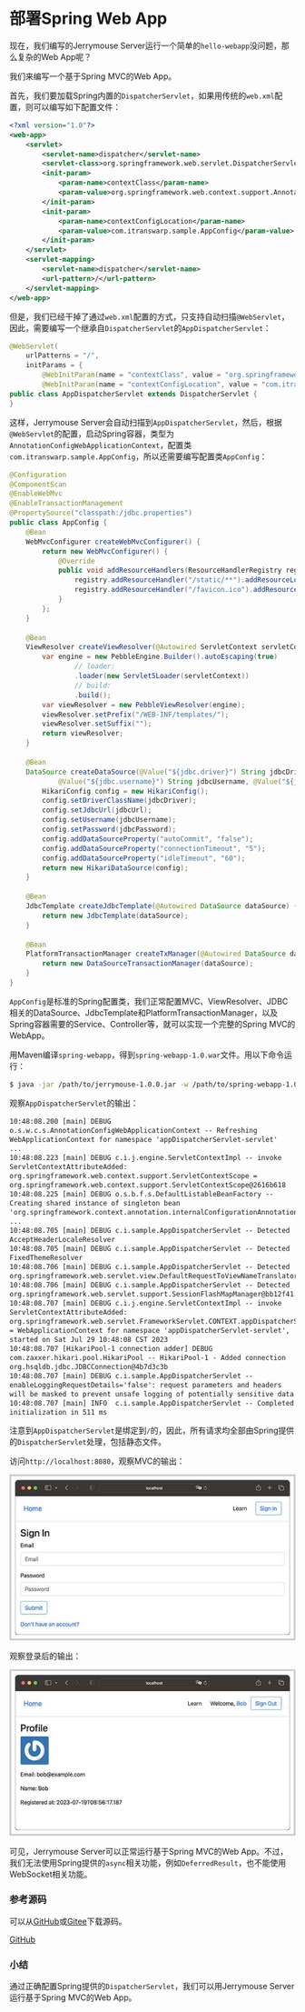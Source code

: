 # 部署Spring Web App

现在，我们编写的Jerrymouse Server运行一个简单的`hello-webapp`没问题，那么复杂的Web App呢？

我们来编写一个基于Spring MVC的Web App。

首先，我们要加载Spring内置的`DispatcherServlet`，如果用传统的`web.xml`配置，则可以编写如下配置文件：

```xml
<?xml version="1.0"?>
<web-app>
    <servlet>
        <servlet-name>dispatcher</servlet-name>
        <servlet-class>org.springframework.web.servlet.DispatcherServlet</servlet-class>
        <init-param>
            <param-name>contextClass</param-name>
            <param-value>org.springframework.web.context.support.AnnotationConfigWebApplicationContext</param-value>
        </init-param>
        <init-param>
            <param-name>contextConfigLocation</param-name>
            <param-value>com.itranswarp.sample.AppConfig</param-value>
        </init-param>
    </servlet>
    <servlet-mapping>
        <servlet-name>dispatcher</servlet-name>
        <url-pattern>/</url-pattern>
    </servlet-mapping>
</web-app>
```

但是，我们已经干掉了通过`web.xml`配置的方式，只支持自动扫描`@WebServlet`，因此，需要编写一个继承自`DispatcherServlet`的`AppDispatcherServlet`：

```java
@WebServlet(
    urlPatterns = "/",
    initParams = {
        @WebInitParam(name = "contextClass", value = "org.springframework.web.context.support.AnnotationConfigWebApplicationContext"),
        @WebInitParam(name = "contextConfigLocation", value = "com.itranswarp.sample.AppConfig") })
public class AppDispatcherServlet extends DispatcherServlet {
}
```

这样，Jerrymouse Server会自动扫描到`AppDispatcherServlet`，然后，根据`@WebServlet`的配置，启动Spring容器，类型为`AnnotationConfigWebApplicationContext`，配置类`com.itranswarp.sample.AppConfig`，所以还需要编写配置类`AppConfig`：

```java
@Configuration
@ComponentScan
@EnableWebMvc
@EnableTransactionManagement
@PropertySource("classpath:/jdbc.properties")
public class AppConfig {
    @Bean
    WebMvcConfigurer createWebMvcConfigurer() {
        return new WebMvcConfigurer() {
            @Override
            public void addResourceHandlers(ResourceHandlerRegistry registry) {
                registry.addResourceHandler("/static/**").addResourceLocations("/static/");
                registry.addResourceHandler("/favicon.ico").addResourceLocations("/");
            }
        };
    }

    @Bean
    ViewResolver createViewResolver(@Autowired ServletContext servletContext) {
        var engine = new PebbleEngine.Builder().autoEscaping(true)
                // loader:
                .loader(new Servlet5Loader(servletContext))
                // build:
                .build();
        var viewResolver = new PebbleViewResolver(engine);
        viewResolver.setPrefix("/WEB-INF/templates/");
        viewResolver.setSuffix("");
        return viewResolver;
    }

    @Bean
    DataSource createDataSource(@Value("${jdbc.driver}") String jdbcDriver, @Value("${jdbc.url}") String jdbcUrl,
            @Value("${jdbc.username}") String jdbcUsername, @Value("${jdbc.password}") String jdbcPassword) {
        HikariConfig config = new HikariConfig();
        config.setDriverClassName(jdbcDriver);
        config.setJdbcUrl(jdbcUrl);
        config.setUsername(jdbcUsername);
        config.setPassword(jdbcPassword);
        config.addDataSourceProperty("autoCommit", "false");
        config.addDataSourceProperty("connectionTimeout", "5");
        config.addDataSourceProperty("idleTimeout", "60");
        return new HikariDataSource(config);
    }

    @Bean
    JdbcTemplate createJdbcTemplate(@Autowired DataSource dataSource) {
        return new JdbcTemplate(dataSource);
    }

    @Bean
    PlatformTransactionManager createTxManager(@Autowired DataSource dataSource) {
        return new DataSourceTransactionManager(dataSource);
    }
}
```

`AppConfig`是标准的Spring配置类，我们正常配置MVC、ViewResolver、JDBC相关的DataSource、JdbcTemplate和PlatformTransactionManager，以及Spring容器需要的Service、Controller等，就可以实现一个完整的Spring MVC的WebApp。

用Maven编译`spring-webapp`，得到`spring-webapp-1.0.war`文件。用以下命令运行：

```bash
$ java -jar /path/to/jerrymouse-1.0.0.jar -w /path/to/spring-webapp-1.0.war
```

观察`AppDispatcherServlet`的输出：

```plain
10:48:08.200 [main] DEBUG o.s.w.c.s.AnnotationConfigWebApplicationContext -- Refreshing WebApplicationContext for namespace 'appDispatcherServlet-servlet'
...
10:48:08.223 [main] DEBUG c.i.j.engine.ServletContextImpl -- invoke ServletContextAttributeAdded: org.springframework.web.context.support.ServletContextScope = org.springframework.web.context.support.ServletContextScope@2616b618
10:48:08.225 [main] DEBUG o.s.b.f.s.DefaultListableBeanFactory -- Creating shared instance of singleton bean 'org.springframework.context.annotation.internalConfigurationAnnotationProcessor'
...
10:48:08.705 [main] DEBUG c.i.sample.AppDispatcherServlet -- Detected AcceptHeaderLocaleResolver
10:48:08.705 [main] DEBUG c.i.sample.AppDispatcherServlet -- Detected FixedThemeResolver
10:48:08.706 [main] DEBUG c.i.sample.AppDispatcherServlet -- Detected org.springframework.web.servlet.view.DefaultRequestToViewNameTranslator@559fd5ec
10:48:08.706 [main] DEBUG c.i.sample.AppDispatcherServlet -- Detected org.springframework.web.servlet.support.SessionFlashMapManager@bb12f41
10:48:08.707 [main] DEBUG c.i.j.engine.ServletContextImpl -- invoke ServletContextAttributeAdded: org.springframework.web.servlet.FrameworkServlet.CONTEXT.appDispatcherServlet = WebApplicationContext for namespace 'appDispatcherServlet-servlet', started on Sat Jul 29 10:48:08 CST 2023
10:48:08.707 [HikariPool-1 connection adder] DEBUG com.zaxxer.hikari.pool.HikariPool -- HikariPool-1 - Added connection org.hsqldb.jdbc.JDBCConnection@4b7d3c3b
10:48:08.707 [main] DEBUG c.i.sample.AppDispatcherServlet -- enableLoggingRequestDetails='false': request parameters and headers will be masked to prevent unsafe logging of potentially sensitive data
10:48:08.707 [main] INFO  c.i.sample.AppDispatcherServlet -- Completed initialization in 511 ms
```

注意到`AppDispatcherServlet`是绑定到`/`的，因此，所有请求均全部由Spring提供的`DispatcherServlet`处理，包括静态文件。

访问`http://localhost:8080`，观察MVC的输出：

![spring-signin-page](spring-signin-page.jpg)

观察登录后的输出：

![spring-profile-page](spring-profile-page.jpg)

可见，Jerrymouse Server可以正常运行基于Spring MVC的Web App。不过，我们无法使用Spring提供的`async`相关功能，例如`DeferredResult`，也不能使用WebSocket相关功能。

### 参考源码

可以从[GitHub](https://github.com/michaelliao/jerrymouse/tree/master/step-by-step/spring-webapp)或[Gitee](https://gitee.com/liaoxuefeng/jerrymouse/tree/master/step-by-step/spring-webapp)下载源码。

<a class="git-explorer" href="https://github.com/michaelliao/jerrymouse/tree/master/step-by-step/spring-webapp">GitHub</a>

### 小结

通过正确配置Spring提供的`DispatcherServlet`，我们可以用Jerrymouse Server运行基于Spring MVC的Web App。
